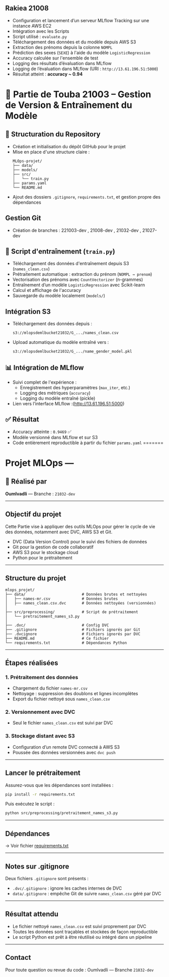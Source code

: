 ## Rakiea 21008

- Configuration et lancement d’un serveur MLflow Tracking sur une instance AWS EC2
- Intégration avec les Scripts
- Script utilisé : `evaluate.py`
- Téléchargement des données et du modèle depuis AWS S3
- Extraction des prénoms depuis la colonne `NOMPL`
- Prédiction des sexes (`SEXE`) à l'aide du modèle `LogisticRegression`
- Accuracy calculée sur l'ensemble de test
- Logging des résultats d’évaluation dans MLflow
- Logging de l’évaluation dans MLflow (URI : `http://13.61.196.51:5000`)
- Résultat atteint : **accuracy ~ 0.94**

# 🧠 Partie de Touba 21003 – Gestion de Version & Entraînement du Modèle

## 📁 Structuration du Repository

- Création et initialisation du dépôt GitHub pour le projet
- Mise en place d'une structure claire :
  ```
  MLOps-projet/
  ├── data/
  ├── models/
  ├── src/
  │   └── train.py
  ├── params.yaml
  └── README.md
  ```
- Ajout des dossiers `.gitignore`, `requirements.txt`, et gestion propre des dépendances

## Gestion Git

- Création de branches : 221003-dev , 21008-dev , 21032-dev , 21027-dev

## 🧪 Script d'entraînement (`train.py`)

- Téléchargement des données d'entraînement depuis S3 (`names_clean.csv`)
- Prétraitement automatique : extraction du prénom (`NOMPL → prenom`)
- Vectorisation des prénoms avec `CountVectorizer` (n-grammes)
- Entraînement d’un modèle `LogisticRegression` avec Scikit-learn
- Calcul et affichage de l'accuracy
- Sauvegarde du modèle localement (`models/`)

## Intégration S3

- Téléchargement des données depuis :
  ```
  s3://mlopsdemlbucket21032/G_.../names_clean.csv
  ```
- Upload automatique du modèle entraîné vers :
  ```
  s3://mlopsdemlbucket21032/G_.../name_gender_model.pkl
  ```

## 📊 Intégration de MLflow

- Suivi complet de l'expérience :
  - Enregistrement des hyperparamètres (`max_iter`, etc.)
  - Logging des métriques (`accuracy`)
  - Logging du modèle entraîné (pickle)
- Lien vers l’interface MLflow :(http://13.61.196.51:5000)

## ✅ Résultat

- Accuracy atteinte : `0.9469` ✅
- Modèle versionné dans MLflow et sur S3
- Code entièrement reproductible à partir du fichier `params.yaml`
=======
# Projet MLOps —

## 👤 Réalisé par
**Oumlvadli** — Branche : `21032-dev`

---

## Objectif du projet

Cette Partie vise à appliquer des outils MLOps pour gérer le cycle de vie des données, notamment avec DVC, AWS S3 et Git.  

- DVC (Data Version Control) pour le suivi des fichiers de données
- Git pour la gestion de code collaboratif
- AWS S3 pour le stockage cloud
- Python pour le prétraitement

---

## Structure du projet

```
mlops_projet/
├── data/                         # Données brutes et nettoyées
│   ├── names-mr.csv              # Données brutes
│   ├── names_clean.csv.dvc       # Données nettoyées (versionnées)
│
├── src/preprocessing/            # Script de prétraitement
│   └── pretraitement_names_s3.py
│
├── .dvc/                         # Config DVC
├── .gitignore                    # Fichiers ignorés par Git
├── .dvcignore                    # Fichiers ignorés par DVC
├── README.md                     # Ce fichier
└── requirements.txt              # Dépendances Python
```

---

## Étapes réalisées

### 1. Prétraitement des données
- Chargement du fichier `names-mr.csv`
- Nettoyage : suppression des doublons et lignes incomplètes
- Export du fichier nettoyé sous `names_clean.csv`

### 2. Versionnement avec DVC
- Seul le fichier `names_clean.csv` est suivi par DVC

### 3. Stockage distant avec S3
- Configuration d’un remote DVC connecté à AWS S3
- Poussée des données versionnées avec `dvc push`

---

## Lancer le prétraitement

Assurez-vous que les dépendances sont installées :

```bash
pip install -r requirements.txt
```

Puis exécutez le script :

```bash
python src/preprocessing/pretraitement_names_s3.py
```

---

## Dépendances

→ Voir fichier [requirements.txt](./requirements.txt)

---

## Notes sur .gitignore

Deux fichiers `.gitignore` sont présents :

- `.dvc/.gitignore` : ignore les caches internes de DVC
- `data/.gitignore` : empêche Git de suivre `names_clean.csv` géré par DVC

---

## Résultat attendu

- Le fichier nettoyé `names_clean.csv` est suivi proprement par DVC
- Toutes les données sont traçables et stockées de façon reproductible
- Le script Python est prêt à être réutilisé ou intégré dans un pipeline

---

## Contact
Pour toute question ou revue du code : Oumlvadli — Branche `21032-dev`

